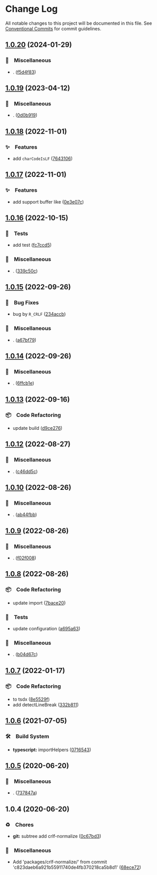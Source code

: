 # Change Log

All notable changes to this project will be documented in this file.
See [Conventional Commits](https://conventionalcommits.org) for commit guidelines.

## [1.0.20](https://github.com/bluelovers/ws-string/compare/crlf-normalize@1.0.19...crlf-normalize@1.0.20) (2024-01-29)



### 🔖　Miscellaneous

* . ([f5d4f83](https://github.com/bluelovers/ws-string/commit/f5d4f8356dfba2fa3954afab13556dbe9b53d53a))



## [1.0.19](https://github.com/bluelovers/ws-string/compare/crlf-normalize@1.0.18...crlf-normalize@1.0.19) (2023-04-12)



### 🔖　Miscellaneous

* . ([0d0b919](https://github.com/bluelovers/ws-string/commit/0d0b9196399b184f6431a3718bae6bfaf41164fd))



## [1.0.18](https://github.com/bluelovers/ws-string/compare/crlf-normalize@1.0.17...crlf-normalize@1.0.18) (2022-11-01)



### ✨　Features

* add `charCodeIsLF` ([7643106](https://github.com/bluelovers/ws-string/commit/7643106724369581864c77294ad2e0fd8418b63f))



## [1.0.17](https://github.com/bluelovers/ws-string/compare/crlf-normalize@1.0.16...crlf-normalize@1.0.17) (2022-11-01)



### ✨　Features

* add support buffer like ([0e3e07c](https://github.com/bluelovers/ws-string/commit/0e3e07c88478e732d5781f74ca1708f2296d5c44))



## [1.0.16](https://github.com/bluelovers/ws-string/compare/crlf-normalize@1.0.15...crlf-normalize@1.0.16) (2022-10-15)



### 🚨　Tests

* add test ([fc7ccd5](https://github.com/bluelovers/ws-string/commit/fc7ccd5409066201505679a6678c04a69e782b75))


### 🔖　Miscellaneous

* . ([339c50c](https://github.com/bluelovers/ws-string/commit/339c50c70b046a1565bc9b359daba143a8a220e9))



## [1.0.15](https://github.com/bluelovers/ws-string/compare/crlf-normalize@1.0.14...crlf-normalize@1.0.15) (2022-09-26)



### 🐛　Bug Fixes

* bug by `R_CRLF` ([234accb](https://github.com/bluelovers/ws-string/commit/234accbf3519541fa6438b9f7073c3ebb5010140))


### 🔖　Miscellaneous

* . ([a67bf79](https://github.com/bluelovers/ws-string/commit/a67bf7997cdd48af0896c2818e67f5f123b89ccd))



## [1.0.14](https://github.com/bluelovers/ws-string/compare/crlf-normalize@1.0.13...crlf-normalize@1.0.14) (2022-09-26)



### 🔖　Miscellaneous

* . ([6ffcb1e](https://github.com/bluelovers/ws-string/commit/6ffcb1e8165e2631ce5b6539e54c93e3d49d9c0d))



## [1.0.13](https://github.com/bluelovers/ws-string/compare/crlf-normalize@1.0.12...crlf-normalize@1.0.13) (2022-09-16)



### 📦　Code Refactoring

* update build ([d9ce276](https://github.com/bluelovers/ws-string/commit/d9ce27637b88a1acf2e47d2ee414c7411abdc831))



## [1.0.12](https://github.com/bluelovers/ws-string/compare/crlf-normalize@1.0.10...crlf-normalize@1.0.12) (2022-08-27)



### 🔖　Miscellaneous

* . ([c46dd5c](https://github.com/bluelovers/ws-string/commit/c46dd5c282d6b6297c374f5e6983bc05a2a3914b))



## [1.0.10](https://github.com/bluelovers/ws-string/compare/crlf-normalize@1.0.9...crlf-normalize@1.0.10) (2022-08-26)



### 🔖　Miscellaneous

* . ([ab44fbb](https://github.com/bluelovers/ws-string/commit/ab44fbb3afc8931caea68a1528c74a4e873b0731))



## [1.0.9](https://github.com/bluelovers/ws-string/compare/crlf-normalize@1.0.8...crlf-normalize@1.0.9) (2022-08-26)



### 🔖　Miscellaneous

* . ([f02f008](https://github.com/bluelovers/ws-string/commit/f02f0084480b8c21f85f55f1c0d5f0e0e86306dc))



## [1.0.8](https://github.com/bluelovers/ws-string/compare/crlf-normalize@1.0.7...crlf-normalize@1.0.8) (2022-08-26)



### 📦　Code Refactoring

* update import ([7bace20](https://github.com/bluelovers/ws-string/commit/7bace20f1efebf35b133e58e6dd107bb2ceeb562))


### 🚨　Tests

* update configuration ([a695a63](https://github.com/bluelovers/ws-string/commit/a695a63cafc1a89b5f86cdbeb4cf1295933c9039))


### 🔖　Miscellaneous

* . ([b04d67c](https://github.com/bluelovers/ws-string/commit/b04d67c8ca4b321cf88b01d82beb645f43a052e1))



## [1.0.7](https://github.com/bluelovers/ws-string/compare/crlf-normalize@1.0.6...crlf-normalize@1.0.7) (2022-01-17)


### 📦　Code Refactoring

* to tsdx ([8e5529f](https://github.com/bluelovers/ws-string/commit/8e5529fb8e9fe224d11baa63a6ab0f46b18fabd2))
* add detectLineBreak ([332b811](https://github.com/bluelovers/ws-string/commit/332b811ba99bc9338615af80160e3691a67a0a8c))





## [1.0.6](https://github.com/bluelovers/ws-string/compare/crlf-normalize@1.0.5...crlf-normalize@1.0.6) (2021-07-05)


### 🛠　Build System

* **typescript:** importHelpers ([0716543](https://github.com/bluelovers/ws-string/commit/07165434bf3e251a31c4d27966ea53136e5bc2e0))





## [1.0.5](https://github.com/bluelovers/ws-string/compare/crlf-normalize@1.0.4...crlf-normalize@1.0.5) (2020-06-20)


### 🔖　Miscellaneous

* . ([737847a](https://github.com/bluelovers/ws-string/commit/737847a3ff57ceec4ab2f59083d8a02d85664158))





## 1.0.4 (2020-06-20)


### ♻️　Chores

* **git:** subtree add crlf-normalize ([0c67bd3](https://github.com/bluelovers/ws-string/commit/0c67bd3025f7702cd0e9f15a4a9e326e4b47e48a))


### 🔖　Miscellaneous

* Add 'packages/crlf-normalize/' from commit 'c823daeb6a921b55911740de4fb370218ca5b8d1' ([68ece72](https://github.com/bluelovers/ws-string/commit/68ece720d88bb6e70799af6b1499febd9554bdb5))
